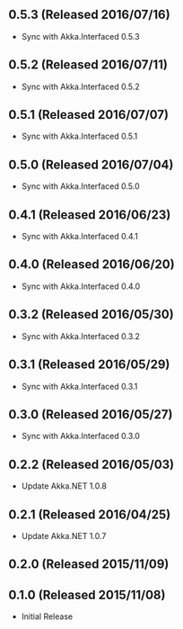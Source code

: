 ## 0.5.3 (Released 2016/07/16)

* Sync with Akka.Interfaced 0.5.3

## 0.5.2 (Released 2016/07/11)

* Sync with Akka.Interfaced 0.5.2

## 0.5.1 (Released 2016/07/07)

* Sync with Akka.Interfaced 0.5.1

## 0.5.0 (Released 2016/07/04)

* Sync with Akka.Interfaced 0.5.0

## 0.4.1 (Released 2016/06/23)

* Sync with Akka.Interfaced 0.4.1

## 0.4.0 (Released 2016/06/20)

* Sync with Akka.Interfaced 0.4.0

## 0.3.2 (Released 2016/05/30)

* Sync with Akka.Interfaced 0.3.2

## 0.3.1 (Released 2016/05/29)

* Sync with Akka.Interfaced 0.3.1

## 0.3.0 (Released 2016/05/27)

* Sync with Akka.Interfaced 0.3.0

## 0.2.2 (Released 2016/05/03)

* Update Akka.NET 1.0.8

## 0.2.1 (Released 2016/04/25)

* Update Akka.NET 1.0.7

## 0.2.0 (Released 2015/11/09)

## 0.1.0 (Released 2015/11/08)

* Initial Release
